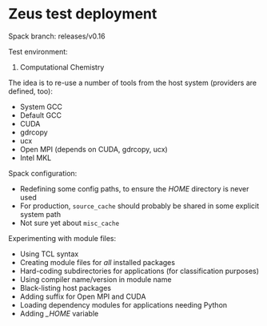 # Zeus test deployment

Spack branch: releases/v0.16

Test environment:
1. Computational Chemistry

The idea is to re-use a number of tools from the host system (providers are defined, too):
* System GCC
* Default GCC
* CUDA
* gdrcopy
* ucx
* Open MPI (depends on CUDA, gdrcopy, ucx)
* Intel MKL

Spack configuration:
* Redefining some config paths, to ensure the *HOME* directory is never used 
* For production, `source_cache` should probably be shared in some explicit system path
* Not sure yet about `misc_cache`

Experimenting with module files:
* Using TCL syntax
* Creating module files for *all* installed packages
* Hard-coding subdirectories for applications (for classification purposes)
* Using compiler name/version in module name
* Black-listing host packages
* Adding suffix for Open MPI and CUDA
* Loading dependency modules for applications needing Python
* Adding *_HOME* variable
